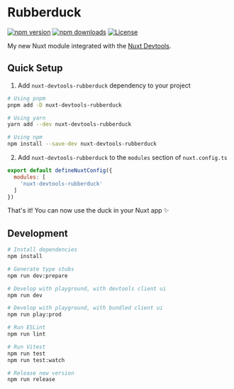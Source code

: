 <!--
Get your module up and running quickly.

Find and replace all on all files (CMD+SHIFT+F):
- Name: My Module
- Package name: my-module
- Description: My new Nuxt module
-->

# Rubberduck

[![npm version][npm-version-src]][npm-version-href]
[![npm downloads][npm-downloads-src]][npm-downloads-href]
[![License][license-src]][license-href]

My new Nuxt module integrated with the [Nuxt Devtools](https://github.com/nuxt/devtools).

## Quick Setup

1. Add `nuxt-devtools-rubberduck` dependency to your project

```bash
# Using pnpm
pnpm add -D nuxt-devtools-rubberduck

# Using yarn
yarn add --dev nuxt-devtools-rubberduck

# Using npm
npm install --save-dev nuxt-devtools-rubberduck
```

2. Add `nuxt-devtools-rubberduck` to the `modules` section of `nuxt.config.ts`

```js
export default defineNuxtConfig({
  modules: [
    'nuxt-devtools-rubberduck'
  ]
})
```

That's it! You can now use the duck in your Nuxt app ✨

## Development

```bash
# Install dependencies
npm install

# Generate type stubs
npm run dev:prepare

# Develop with playground, with devtools client ui
npm run dev

# Develop with playground, with bundled client ui
npm run play:prod

# Run ESLint
npm run lint

# Run Vitest
npm run test
npm run test:watch

# Release new version
npm run release
```

<!-- Badges -->
[npm-version-src]: https://img.shields.io/npm/v/nuxt-devtools-rubberduck/latest.svg?style=flat&colorA=18181B&colorB=28CF8D
[npm-version-href]: https://npmjs.com/package/nuxt-devtools-rubberduck

[npm-downloads-src]: https://img.shields.io/npm/dm/nuxt-devtools-rubberduck.svg?style=flat&colorA=18181B&colorB=28CF8D
[npm-downloads-href]: https://npmjs.com/package/nuxt-devtools-rubberduck

[license-src]: https://img.shields.io/npm/l/nuxt-devtools-rubberduck.svg?style=flat&colorA=18181B&colorB=28CF8D
[license-href]: https://npmjs.com/package/nuxt-devtools-rubberduck

